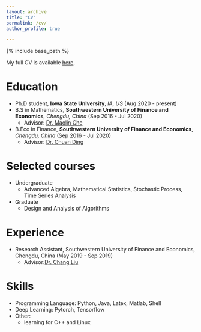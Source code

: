```yaml
---
layout: archive
title: "CV"
permalink: /cv/
author_profile: true

---
```


{% include base_path %}

My full CV is available [here](https://lichuan-deng.github.io/files/CV.pdf).

Education
======
* Ph.D student, **Iowa State University**, *IA, US* (Aug 2020 - present)
* B.S in Mathematics, **Southwestern University of Finance and Economics**, *Chengdu, China* (Sep 2016 - Jul 2020)
  * Advisor: [Dr. Maolin Che](https://economicmath.swufe.edu.cn/info/1047/1082.htm)
* B.Eco in Finance, **Southwestern University of Finance and Economics**, *Chengdu, China* (Sep 2016 - Jul 2020)
  * Advisor: [Dr. Chuan Ding](https://economicmath.swufe.edu.cn/info/1045/1088.htm)

Selected courses
======
* Undergraduate
  * Advanced Algebra, Mathematical Statistics, Stochastic Process, Time Series Analysis
* Graduate
  * Design and Analysis of Algorithms

Experience
======
* Research Assistant, Southwestern University of Finance and Economics, Chengdu, China (May 2019 - Sep 2019)
  * Advisor:[Dr. Chang Liu](https://zqxy.swufe.edu.cn/info/1023/3257.htm)
  
Skills
======
* Programming Language: Python, Java, Latex, Matlab, Shell
* Deep Learning: Pytorch, Tensorflow
* Other:
  * learning for C++ and Linux
  

